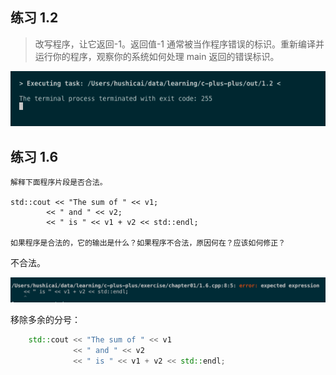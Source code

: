 ## 练习 1.2

> 改写程序，让它返回-1。返回值-1 通常被当作程序错误的标识。重新编译并运行你的程序，观察你的系统如何处理 main 返回的错误标识。

![exercise_1.2](../../images/exercise_1.2.png)

## 练习 1.6

    解释下面程序片段是否合法。

    std::cout << "The sum of " << v1;
            << " and " << v2;
            << " is " << v1 + v2 << std::endl;

    如果程序是合法的，它的输出是什么？如果程序不合法，原因何在？应该如何修正？

不合法。

![exercise_1.6](../../images/exercise_1.6.png)

移除多余的分号：

```cpp
    std::cout << "The sum of " << v1
              << " and " << v2
              << " is " << v1 + v2 << std::endl;
```
